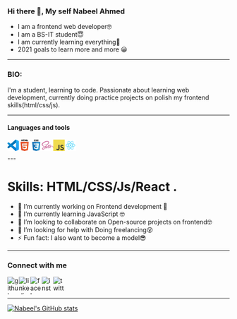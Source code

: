 ### Hi there 👋, My self Nabeel Ahmed

- I am a frontend web developer🤓
- I am a BS-IT student😇
- I am currently learning everything🤣
- 2021 goals to learn more and more 😀

---

### BIO: <br/>

I'm a student, learning to code. Passionate about learning web development, currently doing practice projects on polish my frontend skills(html/css/js).

---

#### Languages and tools

<img align="left" alt="Visual Studio Code" width="26px" src="https://raw.githubusercontent.com/github/explore/80688e429a7d4ef2fca1e82350fe8e3517d3494d/topics/visual-studio-code/visual-studio-code.png" /> 
<img align="left" alt="HTML5" width="26px" src="https://raw.githubusercontent.com/github/explore/80688e429a7d4ef2fca1e82350fe8e3517d3494d/topics/html/html.png" />
<img align="left" alt="CSS3" width="26px" src="https://raw.githubusercontent.com/github/explore/80688e429a7d4ef2fca1e82350fe8e3517d3494d/topics/css/css.png" />
<img align="left" alt="Sass" width="26px" src="https://raw.githubusercontent.com/github/explore/80688e429a7d4ef2fca1e82350fe8e3517d3494d/topics/sass/sass.png" />
<img align="left" alt="JavaScript" width="26px" src="https://raw.githubusercontent.com/github/explore/80688e429a7d4ef2fca1e82350fe8e3517d3494d/topics/javascript/javascript.png" />
<img align="left" alt="React" width="26px" src="https://raw.githubusercontent.com/github/explore/80688e429a7d4ef2fca1e82350fe8e3517d3494d/topics/react/react.png" />
<br>
<br>
---

# Skills: HTML/CSS/Js/React .

- 🔭 I’m currently working on Frontend development 🤠
- 🌱 I’m currently learning JavaScript 🤓
- 👯 I’m looking to collaborate on Open-source projects on frontend🤓
- 🤔 I’m looking for help with Doing freelancing😵
- ⚡ Fun fact: I also want to become a model😎

---

### Connect with me

[<img align="left" width="26px" src='https://cdn.jsdelivr.net/npm/simple-icons@3.0.1/icons/github.svg' alt='github' height='40'>](https://github.com/nabeelahmed1699)
[<img align="left" width="26px"  src='https://cdn.jsdelivr.net/npm/simple-icons@3.0.1/icons/linkedin.svg' alt='linkedin' height='40'>](https://www.linkedin.com/in/nabeelahmed1699/)
[<img  align="left" width="26px" src='https://cdn.jsdelivr.net/npm/simple-icons@3.0.1/icons/facebook.svg' alt='facebook' height='40'>](https://www.facebook.com/billy.prince.980) [<img  align="left" width="26px" src='https://cdn.jsdelivr.net/npm/simple-icons@3.0.1/icons/instagram.svg' alt='instagram' height='40'>](https://www.instagram.com/nabeel_mufti/) [<img align="left" width="26px"  src='https://cdn.jsdelivr.net/npm/simple-icons@3.0.1/icons/twitter.svg' alt='twitter' height='40'>](https://twitter.com/nabeel_mufti)
<br>
<br>

---

[![Nabeel's GitHub stats](https://github-readme-stats.vercel.app/api?username=nabeelahmed1699&show_icons=true&theme=cobalt)](https://github.com/nabeelahmed1699/github-readme-stats)
